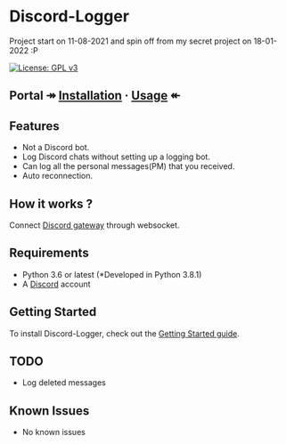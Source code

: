 # Discord-Logger
Project start on 11-08-2021 and spin off from my secret project on 18-01-2022 :P

[![License: GPL v3](https://img.shields.io/badge/License-GPLv3-blue.svg)](https://www.gnu.org/licenses/gpl-3.0)
## Portal ↠ [Installation](docs/gettingstarted.md#installing-python-package) · [Usage](docs/gettingstarted.md#logger-deployment) ↞

## Features
* Not a Discord bot.
* Log Discord chats without setting up a logging bot.
* Can log all the personal messages(PM) that you received.
* Auto reconnection.

## How it works ?
Connect [Discord gateway](https://discord.com/developers/docs/topics/gateway) through websocket.

## Requirements
* Python 3.6 or latest (*Developed in Python 3.8.1)
* A [Discord](https://discord.com/) account

## Getting Started
To install Discord-Logger, check out the [Getting Started guide](docs/gettingstarted.md).

## TODO
* Log deleted messages

## Known Issues
* No known issues
